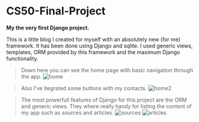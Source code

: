 # CS50-Final-Project

**My the very first Django project.**

This is a little blog I created for myself with an absolutely new (for me) framework. It has been done using Django and sqlite. I used generic views, templates,
ORM provided by this framework and the maximum Django functionality.


> Down here you can see the home page with basic navigation through the app.
>![home](https://user-images.githubusercontent.com/64800542/152142017-34190c2b-b9a8-40e2-b055-4e7daabd2635.png)

> Also I've itegrated some buttons with my contacts.
>![home2](https://user-images.githubusercontent.com/64800542/152142024-06a7633a-3b1d-432d-996d-3e3e864afebf.png)

> The most powerfull features of Django for this project are the ORM and generic views. They where really handy for listing the content
> of my app such as sources and articles.
>![sources](https://user-images.githubusercontent.com/64800542/152142041-b38becbf-7a84-450f-9e0e-64863f452dec.png)
>![articles](https://user-images.githubusercontent.com/64800542/152142049-ff908bdb-0f1f-4137-8caf-33864e10da06.png)
